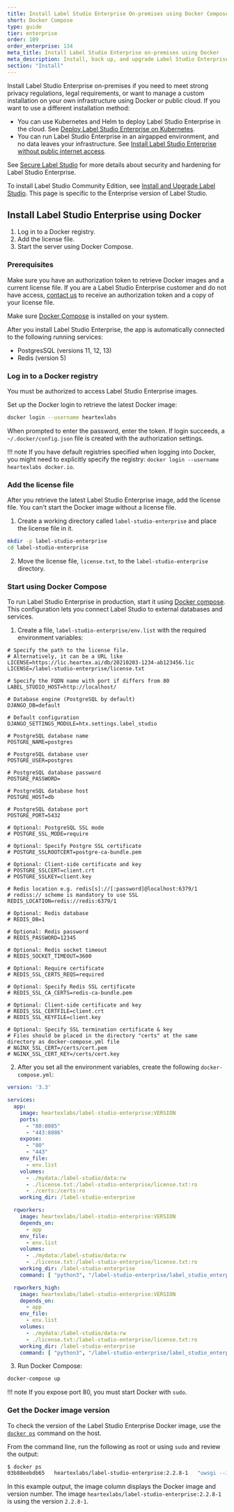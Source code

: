 ```yaml
---
title: Install Label Studio Enterprise On-premises using Docker Compose
short: Docker Compose
type: guide
tier: enterprise
order: 109
order_enterprise: 134
meta_title: Install Label Studio Enterprise on-premises using Docker
meta_description: Install, back up, and upgrade Label Studio Enterprise with Docker to create machine learning and data science projects on-premises.
section: "Install"
---
```


Install Label Studio Enterprise on-premises if you need to meet strong privacy regulations, legal requirements, or want to manage a custom installation on your own infrastructure using Docker or public cloud. If you want to use a different installation method:
- You can use Kubernetes and Helm to deploy Label Studio Enterprise in the cloud. See [Deploy Label Studio Enterprise on Kubernetes](install_enterprise_k8s.html).
- You can run Label Studio Enterprise in an airgapped environment, and no data leaves your infrastructure. See [Install Label Studio Enterprise without public internet access](install_enterprise_airgapped.html).

See [Secure Label Studio](security.html) for more details about security and hardening for Label Studio Enterprise.

<div class="enterprise-only">

To install Label Studio Community Edition, see <a href="install.html">Install and Upgrade Label Studio</a>. This page is specific to the Enterprise version of Label Studio.

</div>

<!-- md deploy.md -->

## Install Label Studio Enterprise using Docker

1. Log in to a Docker registry.
2. Add the license file.
3. Start the server using Docker Compose.

### Prerequisites
Make sure you have an authorization token to retrieve Docker images and a current license file. If you are a Label Studio Enterprise customer and do not have access, [contact us](mailto:hello@heartex.ai) to receive an authorization token and a copy of your license file.

Make sure [Docker Compose](https://docs.docker.com/compose/install/) is installed on your system.

After you install Label Studio Enterprise, the app is automatically connected to the following running services:
- PostgresSQL (versions 11, 12, 13)
- Redis (version 5)

### Log in to a Docker registry

You must be authorized to access Label Studio Enterprise images. 

Set up the Docker login to retrieve the latest Docker image:
```bash
docker login --username heartexlabs
```
When prompted to enter the password, enter the token. If login succeeds, a `~/.docker/config.json` file is created with the authorization settings.  

!!! note 
    If you have default registries specified when logging into Docker, you might need to explicitly specify the registry: `docker login --username heartexlabs docker.io`.

### Add the license file 
After you retrieve the latest Label Studio Enterprise image, add the license file. You can't start the Docker image without a license file. 

1. Create a working directory called `label-studio-enterprise` and place the license file in it.
```bash
mkdir -p label-studio-enterprise
cd label-studio-enterprise
```
2. Move the license file, `license.txt`, to the `label-studio-enterprise` directory.

### Start using Docker Compose

To run Label Studio Enterprise in production, start it using [Docker compose](https://docs.docker.com/compose/). This configuration lets you connect Label Studio to external databases and services.

1. Create a file, `label-studio-enterprise/env.list` with the required environment variables:
```
# Specify the path to the license file. 
# Alternatively, it can be a URL like LICENSE=https://lic.heartex.ai/db/20210203-1234-ab123456.lic
LICENSE=/label-studio-enterprise/license.txt

# Specify the FQDN name with port if differs from 80
LABEL_STUDIO_HOST=http://localhost/

# Database engine (PostgreSQL by default)
DJANGO_DB=default

# Default configuration
DJANGO_SETTINGS_MODULE=htx.settings.label_studio

# PostgreSQL database name
POSTGRE_NAME=postgres

# PostgreSQL database user
POSTGRE_USER=postgres

# PostgreSQL database password
POSTGRE_PASSWORD=

# PostgreSQL database host
POSTGRE_HOST=db

# PostgreSQL database port
POSTGRE_PORT=5432

# Optional: PostgreSQL SSL mode
# POSTGRE_SSL_MODE=require

# Optional: Specify Postgre SSL certificate
# POSTGRE_SSLROOTCERT=postgre-ca-bundle.pem

# Optional: Client-side certificate and key
# POSTGRE_SSLCERT=client.crt
# POSTGRE_SSLKEY=client.key

# Redis location e.g. redis[s]://[:password]@localhost:6379/1
# rediss:// scheme is mandatory to use SSL  
REDIS_LOCATION=redis://redis:6379/1

# Optional: Redis database
# REDIS_DB=1

# Optional: Redis password
# REDIS_PASSWORD=12345

# Optional: Redis socket timeout
# REDIS_SOCKET_TIMEOUT=3600

# Optional: Require certificate
# REDIS_SSL_CERTS_REQS=required

# Optional: Specify Redis SSL certificate
# REDIS_SSL_CA_CERTS=redis-ca-bundle.pem

# Optional: Client-side certificate and key
# REDIS_SSL_CERTFILE=client.crt
# REDIS_SSL_KEYFILE=client.key

# Optional: Specify SSL termination certificate & key
# Files should be placed in the directory "certs" at the same directory as docker-compose.yml file
# NGINX_SSL_CERT=/certs/cert.pem
# NGINX_SSL_CERT_KEY=/certs/cert.key
```

2. After you set all the environment variables, create the following `docker-compose.yml`:

```yaml
version: '3.3'

services:
  app:
    image: heartexlabs/label-studio-enterprise:VERSION
    ports:
      - "80:8085"
      - "443:8086"
    expose:
      - "80"
      - "443"
    env_file:
      - env.list
    volumes:
      - ./mydata:/label-studio/data:rw
      - ./license.txt:/label-studio-enterprise/license.txt:ro
      - ./certs:/certs:ro
    working_dir: /label-studio-enterprise

  rqworkers:
    image: heartexlabs/label-studio-enterprise:VERSION
    depends_on:
      - app
    env_file:
      - env.list
    volumes:
      - ./mydata:/label-studio/data:rw
      - ./license.txt:/label-studio-enterprise/license.txt:ro
    working_dir: /label-studio-enterprise
    command: [ "python3", "/label-studio-enterprise/label_studio_enterprise/manage.py", "rqworker", "critical", "high", "default", "low" ]

  rqworkers_high:
    image: heartexlabs/label-studio-enterprise:VERSION
    depends_on:
      - app
    env_file:
      - env.list
    volumes:
      - ./mydata:/label-studio/data:rw
      - ./license.txt:/label-studio-enterprise/license.txt:ro
    working_dir: /label-studio-enterprise
    command: [ "python3", "/label-studio-enterprise/label_studio_enterprise/manage.py", "rqworker", "high" ]
```

3. Run Docker Compose:

```bash
docker-compose up
```

!!! note 
    If you expose port 80, you must start Docker with `sudo`.

### Get the Docker image version

To check the version of the Label Studio Enterprise Docker image, use the [`docker ps`](https://docs.docker.com/engine/reference/commandline/ps/) command on the host. 

From the command line, run the following as root or using `sudo` and review the output:
```bash
$ docker ps
03b88eebdb65   heartexlabs/label-studio-enterprise:2.2.8-1   "uwsgi --ini deploy/…"   36 hours ago   Up 36 hours   0.0.0.0:80->8000/tcp   label-studio-enterprise_app_1
```
In this example output, the image column displays the Docker image and version number. The image `heartexlabs/label-studio-enterprise:2.2.8-1` is using the version `2.2.8-1`.
